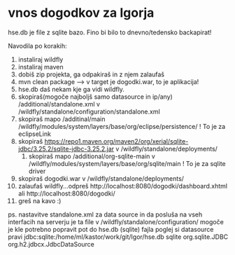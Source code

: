 # vnos dogodkov za Igorja

hse.db je file z sqlite bazo. Fino bi bilo to dnevno/tedensko backapirat!

Navodila po korakih:
1. instaliraj wildfly
2. instaliraj maven 
3. dobiš zip projekta, ga odpakiraš in z njem zalaufaš
4. mvn clean package  --> v target je dogodki.war, to je aplikacija!
5. hse.db daš nekam kje ga vidi wildfly.
6. skopiraš(mogoče najboljš samo datasource in ip/any) /additional/standalone.xml v /wildfly/standalone/configuration/standalone.xml
7. skopiraš mapo /additinal/main /wildfly/modules/system/layers/base/org/eclipse/persistence/ ! To je za eclipseLink
8. skopiraš https://repo1.maven.org/maven2/org/xerial/sqlite-jdbc/3.25.2/sqlite-jdbc-3.25.2.jar v /wildfly/standalone/deployments/
    1. skopiraš mapo /additional/org-sqlite-main v /wildfly/modules/system/layers/base/org/sqlite/main ! To je za sqlite driver
9. skopiraš dogodki.war v /wildfly/standalone/deployments/
10. zalaufaš wildfly...odpreš http://localhost:8080/dogodki/dashboard.xhtml ali http://localhost:8080/dogodki/
11. greš na kavo :)


ps.
nastavitve standalone.xml za data source in da posluša na vseh interfacih
na serverju je ta file v /wildfly/standalone/configuration/
mogoče je kle potrebno popravit pot do hse.db (sqlite) fajla
poglej si datasource pravi
<datasource jndi-name="java:/hseDS" pool-name="SqlitePool">
    <connection-url>jdbc:sqlite:/home/ml/kastor/work/git/Igor/hse.db</connection-url>
    <driver>sqlite</driver>
</datasource>
<drivers>
    <driver name="sqlite" module="org.sqlite">
       <driver-class>org.sqlite.JDBC</driver-class>
    </driver>
    <driver name="h2" module="com.h2database.h2">
        <xa-datasource-class>org.h2.jdbcx.JdbcDataSource</xa-datasource-class>
    </driver>
</drivers>